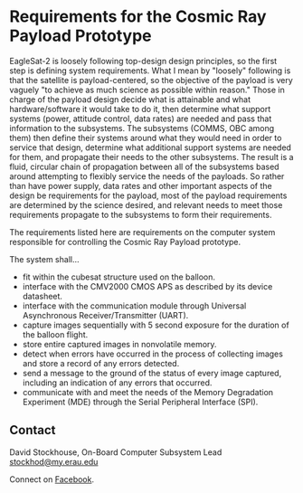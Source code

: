# Requirements for the Cosmic Ray Payload Prototype

EagleSat-2 is loosely following top-design design principles, so the first step
is defining system requirements. What I mean by "loosely" following is that the
satellite is payload-centered, so the objective of the payload is very vaguely
"to achieve as much science as possible within reason." Those in charge of the
payload design decide what is attainable and what hardware/software it would
take to do it, then determine what support systems (power, attitude control,
data rates) are needed and pass that information to the subsystems. The
subsystems (COMMS, OBC among them) then define their systems around what they
would need in order to service that design, determine what additional support
systems are needed for them, and propagate their needs to the other subsystems.
The result is a fluid, circular chain of propagation between all of the
subsystems based around attempting to flexibly service the needs of the
payloads. So rather than have power supply, data rates and other important
aspects of the design be requirements for the payload, most of the payload
requirements are determined by the science desired, and relevant needs to meet
those requirements propagate to the subsystems to form their requirements. 

The requirements listed here are requirements on the computer system responsible
for controlling the Cosmic Ray Payload prototype. 

The system shall...
* fit within the cubesat structure used on the balloon.
* interface with the CMV2000 CMOS APS as described by its device datasheet.
* interface with the communication module through Universal Asynchronous
  Receiver/Transmitter (UART). 
* capture images sequentially with 5 second exposure for the duration of the
  balloon flight.
* store entire captured images in nonvolatile memory.
* detect when errors have occurred in the process of collecting images and store
  a record of any errors detected.
* send a message to the ground of the status of every image captured, including
  an indication of any errors that occurred.
* communicate with and meet the needs of the Memory Degradation Experiment (MDE)
  through the Serial Peripheral Interface (SPI).

## Contact

David Stockhouse, On-Board Computer Subsystem Lead  
[stockhod@my.erau.edu](mailto:stockhod@my.erau.edu)

Connect on [Facebook](https://www.facebook.com/eaglesaterau/).

